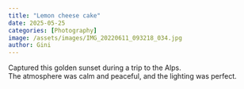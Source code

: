 ```yaml
---
title: "Lemon cheese cake"
date: 2025-05-25
categories: [Photography]
image: /assets/images/IMG_20220611_093218_034.jpg
author: Gini
---
```


Captured this golden sunset during a trip to the Alps.  
The atmosphere was calm and peaceful, and the lighting was perfect.
